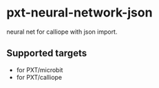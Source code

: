 # pxt-neural-network-json
neural net for calliope with json import.


## Supported targets

* for PXT/microbit
* for PXT/calliope
